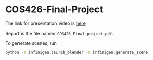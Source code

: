 # COS426-Final-Project
The link for presentation video is [here](https://drive.google.com/file/d/1T_koYVsRI2XwfmIigXoIjzswnBo4PdP_/view?usp=sharing)

Report is the file named `COS426_Final_project.pdf`.

To generate scenes, run
```bash
python -m infinigen.launch_blender -m infinigen.generate_scene
```